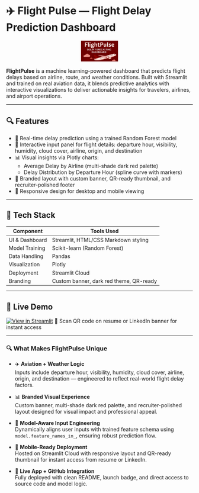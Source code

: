 # ✈️ Flight Pulse — Flight Delay Prediction Dashboard

<p align="center">
  <img src="https://github.com/Vikrantthenge/flight-delay-predictor/blob/main/thumbnail.png"](https://github.com/Vikrantthenge/flight-delay-predictor/blob/main/thumbnail.png) alt="FlightPulse Thumbnail" width="100"/>
</p>


**FlightPulse** is a machine learning-powered dashboard that predicts flight delays based on airline, route, and weather conditions. Built with Streamlit and trained on real aviation data, it blends predictive analytics with interactive visualizations to deliver actionable insights for travelers, airlines, and airport operations.

---

## 🔍 Features

- 🎯 Real-time delay prediction using a trained Random Forest model  
- 🧭 Interactive input panel for flight details: departure hour, visibility, humidity, cloud cover, airline, origin, and destination  
- 📊 Visual insights via Plotly charts:
  - Average Delay by Airline (multi-shade dark red palette)
  - Delay Distribution by Departure Hour (spline curve with markers)
- 🎨 Branded layout with custom banner, QR-ready thumbnail, and recruiter-polished footer  
- 📱 Responsive design for desktop and mobile viewing

---

## 🧠 Tech Stack

| Component        | Tools Used                                  |
|------------------|---------------------------------------------|
| UI & Dashboard   | Streamlit, HTML/CSS Markdown styling        |
| Model Training   | Scikit-learn (Random Forest)                |
| Data Handling    | Pandas                                      |
| Visualization    | Plotly                                      |
| Deployment       | Streamlit Cloud                             |
| Branding         | Custom banner, dark red theme, QR-ready     |

---

## 🚀 Live Demo

[![View in Streamlit](https://img.shields.io/badge/Launch%20App-FlightPulse-darkred?logo=streamlit)](https://share.streamlit.io/vikrantthenge/flight-delay-predictor/main/app.py)
📱 Scan QR code on resume or LinkedIn banner for instant access

---

### 🔍 What Makes FlightPulse Unique

- ✈️ **Aviation + Weather Logic**  
  Inputs include departure hour, visibility, humidity, cloud cover, airline, origin, and destination — engineered to reflect real-world flight delay factors.

- 📊 **Branded Visual Experience**  
  Custom banner, multi-shade dark red palette, and recruiter-polished layout designed for visual impact and professional appeal.

- 🧠 **Model-Aware Input Engineering**  
  Dynamically aligns user inputs with trained feature schema using `model.feature_names_in_`, ensuring robust prediction flow.

- 📱 **Mobile-Ready Deployment**  
  Hosted on Streamlit Cloud with responsive layout and QR-ready thumbnail for instant access from resume or LinkedIn.

- 🔗 **Live App + GitHub Integration**  
  Fully deployed with clean README, launch badge, and direct access to source code and model logic.

